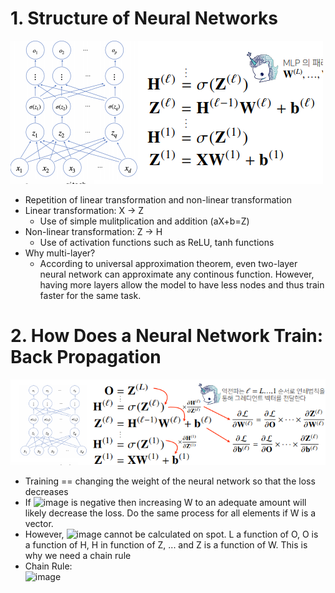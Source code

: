 # 1. Structure of Neural Networks
![image](https://github.com/hyeong01/AI-boostcamp/blob/main/U-stage/Math/images/layers.PNG)
* Repetition of linear transformation and non-linear transformation
* Linear transformation: X -> Z
  * Use of simple mulitplication and addition (aX+b=Z)
* Non-linear transformation: Z -> H
  * Use of activation functions such as ReLU, tanh functions
* Why multi-layer?
  * According to universal approximation theorem, even two-layer neural network can approximate any continous function. However, having more layers allow the model to have less nodes and thus train faster for the same task.
# 2. How Does a Neural Network Train: Back Propagation
![image](https://github.com/hyeong01/AI-boostcamp/blob/main/U-stage/Math/images/backpropagation.PNG)<br/>
* Training == changing the weight of the neural network so that the loss decreases
* If ![image](https://user-images.githubusercontent.com/38185429/128058714-1705d4d2-282c-48a8-acfc-99c4a6aeb3d1.png) is negative then increasing W to an adequate amount will likely decrease the loss. Do the same process for all elements if W is a vector.
* However, ![image](https://user-images.githubusercontent.com/38185429/128058714-1705d4d2-282c-48a8-acfc-99c4a6aeb3d1.png) cannot be calculated on spot. L a function of O, O is a function of H, H in function of Z, ... and Z is a function of W. This is why we need a chain rule
* Chain Rule:<br/>
![image](https://user-images.githubusercontent.com/38185429/128060222-aa7b43d2-6e79-401e-ace1-00830336fa8f.png) <br/>
